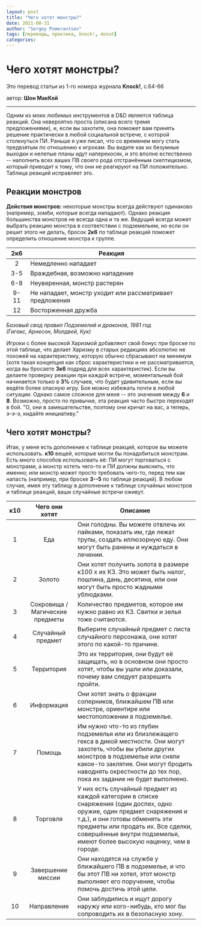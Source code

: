 ```yaml
---
layout: post
title: "Чего хотят монстры?"
date: 2021-08-31
author: "Sergey Pomerantsev"
tags: [переводы, практика, knock!, donut]
categories:
---
```


# Чего хотят монстры?

Это перевод статьи из 1-го номера журнала **Knock!**, с.64-66

автор: **Шон МакКой**

---

Одним из моих любимых инструментов в D&D является таблица реакций. Она невероятно проста (описана всего тремя предложениями), и, если вы захотите, она поможет вам принять решение практически в любой социальной встрече, с которой столкнуться ПИ. Раньше я уже писал, что со временем могу стать предвзятым по отношению к игрокам. Вы видите как их безумные выходки и нелепые планы идут наперекосяк, и это вполне естественно -- наполнить всех ваших ПВ своего рода отстранённым скептицизмом, который приводит к тому, что они не реагируют на ПИ положительно. Таблица реакций исправляет это.

## Реакции монстров

**Действия монстров:** некоторые монстры всегда действуют одинаково (например, зомби, которые всегда нападают). Однако реакция большинства монстров не всегда одна и та же. Ведущий всегда может выбрать реакцию монстра в соответствии с подземельем, но если он решит этого не делать, бросок **2к6** по таблице реакций поможет определить отношение монстра к группе.

| 2к6 | Реакция |
|:---:|---|
| 2 | Немедленно нападает |
| 3-5 | Враждебная, возможно нападение |
| 6-8 | Неуверенная, монстр растерян |
| 9-11 | Не нападает, монстр уходит или рассматривает предложения |
| 12 | Восторженная дружба |

*Базовый свод правил Подземелий и драконов, 1981 год*  
*(Гигакс, Арнесон, Молдвей, Кук)*

Игроки с более высокой Харизмой добавляют свой бонус при броске по этой таблице, что делает Харизму в старых редакциях абсолютно не похожей на характеристику, которую обычно сбрасывают на минимум (хотя такая концепция как сброс характеристики и не рассматривается, когда вы бросаете **3к6** подряд для всех характеристик). Если вы делаете проверку реакции при каждой встрече, моментальный бой начинается только в **3%** случаев, что будет удивительным, если вы ведёте более опасную игру. Боя можно избежать почти в любой ситуации. Однако самое сложное для меня -- это значения между **6** и **8**. Возможно, просто по привычке, эта реакция часто быстро переходят в бой. "О, они в замешательстве, поэтому они кричат на вас, а теперь, э-э-э, кидайте инициативу."

## Чего хотят монстры?

Итак, у меня есть дополнение к таблице реакций, которое вы можете использовать. **к10** вещей, которые могли бы понадобиться монстрам. Есть много способов использовать её: ПИ могут торговаться с монстрами, а монстр хотеть чего-то и ПИ должны выяснить, что именно; или монстр может просто требовать чего-то, перед тем как напасть (например, при броске **3--5** по таблице реакций). В любом случае, имея эту таблицу в дополнение к таблице случайных монстров и таблице реакций, ваши случайные встречи оживут.


| к10 | Чего они хотят | Описание |
|:---:|:---:|---|
| 1 | Еда | Они голодны. Вы можете отвлечь их пайками, показать им, где лежат трупы, создать иллюзорную еду. Они могут быть ранены и нуждаться в лечении. |
| 2 | Золото | Они хотят получить золота в размере к100 x их КЗ. Это может быть налог, пошлина, дань, десятина, или они могут быть просто жадными ублюдками. |
| 3 | Сокровища / Магические предметы | Количество предметов, которое им нужно равно их КЗ. Свитки и зелья тоже считаются. |
| 4 | Случайный предмет | Выберите случайный предмет с листа случайного персонажа, они хотят этого по какой-то причине. |
| 5 | Территория | Это их территория, они будут её защищать, но в основном они просто хотят, чтобы вы ушли или доказали, почему вам следует разрешить пройти. |
| 6 | Информация | Они хотят знать о фракции соперников, ближайшем ПВ или монстре, ориентире или местоположении в подземелье. |
| 7 | Помощь | Им нужно что-то из глубин подземелья или из близлежащего гекса в дикой местности. Они могут захотеть, чтобы вы убили других монстров в подземелье или сняли какое-то заклятие. Они могут бродить наводнять окрестности до тех пор, пока их задание не будет выполнено. |
| 8 | Торговля | У них есть случайный предмет из каждой категории в списке снаряжения (один доспех, одно оружие, один предмет снаряжения и т.д.), и они готовы обменять эти предметы или продать их. Все сделки, совершённые внутри подземелья, имеют более высокую наценку, чем в городе. |
| 9 | Завершение миссии | Они находятся на службе у ближайшего ПВ в подземелье, и что бы этот ПВ ни хотел, этот монстр выполняет его поручение, чтобы помочь достичь этой цели. |
| 10 | Направление | Они заблудились и ищут дорогу наружу или кого-нибудь, кто мог бы сопроводить их в безопасную зону. |
